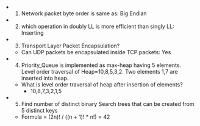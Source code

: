 - 1. Network packet byte order is same as: Big Endian
- 2. which operation in doubly LL is more efficient than singly LL: Inserting
- 3. Transport Layer Packet Encapsulation?
  - Can UDP packets be encapsulated inside TCP packets: Yes
- 4. Priority_Queue is implemented as max-heap having 5 elements. Level order traversal of Heap=10,8,5,3,2. Two elements 1,7 are inserted into heap.
  - What is level order traversal of heap after insertion of elements?
    - 10,8,7,3,2,1,5
- 5. Find number of distinct binary Search trees that can be created from 5 distinct keys
  - Formula = (2n)! / ((n + 1)! * n!) = 42
  
